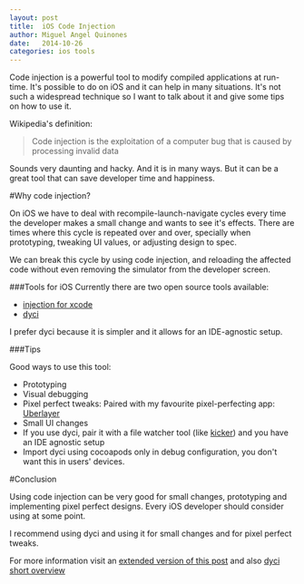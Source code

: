```yaml
---
layout: post
title:  iOS Code Injection
author: Miguel Angel Quinones
date:   2014-10-26
categories: ios tools
---
```


Code injection is a powerful tool to modify compiled applications at run-time. It's possible to do on iOS and it can help in many situations. It's not such a widespread technique so I want to talk about it and give some tips on how to use it.

Wikipedia's definition:

> Code injection is the exploitation of a computer bug that is caused by processing invalid data

Sounds very daunting and hacky. And it is in many ways. But it can be a great tool that can save developer time and happiness.

#Why code injection?

On iOS we have to deal with recompile-launch-navigate cycles every time the developer makes a small change and wants to see it's effects. There are times where this cycle is repeated over and over, specially when prototyping, tweaking UI values, or adjusting design to spec.

We can break this cycle by using code injection, and reloading the affected code without even removing the simulator from the developer screen.

###Tools for iOS
Currently there are two open source tools available:

- [injection for xcode](https://github.com/johnno1962/injectionforxcode)
- [dyci](https://github.com/DyCI/dyci-main)

I prefer dyci because it is simpler and it allows for an IDE-agnostic setup.

###Tips

Good ways to use this tool:

- Prototyping
- Visual debugging
- Pixel perfect tweaks: Paired with my favourite pixel-perfecting app: [Uberlayer](https://itunes.apple.com/us/app/uberlayer/id510139938?mt=12)
- Small UI changes
- If you use dyci, pair it with a file watcher tool (like [kicker](https://github.com/alloy/kicker)) and you have an IDE agnostic setup
- Import dyci using cocoapods only in debug configuration, you don't want this in users' devices.

#Conclusion

Using code injection can be very good for small changes, prototyping and implementing pixel perfect designs. Every iOS developer should consider using at some point.

I recommend using dyci and using it for small changes and for pixel perfect tweaks.

For more information visit an [extended version of this post](http://www.miqu.me/blog/2014/11/23/ios-code-injection/) and also [dyci short overview](http://idevtalk.com/2014/10/27/dyci-dynamic-code-injection.idk)
